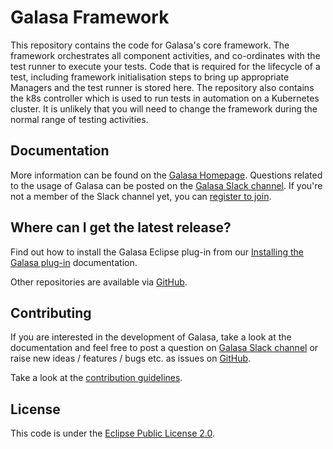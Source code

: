 # Galasa Framework
This repository contains the code for Galasa's core framework. The framework orchestrates all component activities, and co-ordinates with the test runner to execute your tests.
Code that is required for the lifecycle of a test, including framework initialisation steps to bring up appropriate Managers and the test runner is stored here. The repository also contains the k8s controller which is used to run tests in automation on a Kubernetes cluster.
It is unlikely that you will need to change the framework during the normal range of testing activities.

## Documentation

More information can be found on the [Galasa Homepage](https://galasa.dev). Questions related to the usage of Galasa can be posted on the <a href="https://galasa.slack.com" target="_blank"> Galasa Slack channel</a>. If you're not a member of the Slack channel yet, you can <a href="https://join.slack.com/t/galasa/shared_invite/zt-ele2ic8x-VepEO1o13t4Jtb3ZuM4RUA" target="_blank"> register to join</a>.

## Where can I get the latest release?

Find out how to install the Galasa Eclipse plug-in from our [Installing the Galasa plug-in](https://galasa.dev/docs/getting-started/installing) documentation.

Other repositories are available via [GitHub](https://github.com/galasa-dev). 

## Contributing

If you are interested in the development of Galasa, take a look at the documentation and feel free to post a question on [Galasa Slack channel](https://galasa.slack.com) or raise new ideas / features / bugs etc. as issues on [GitHub](https://github.com/galasa-dev/projectmanagement).

Take a look at the [contribution guidelines](https://github.com/galasa-dev/projectmanagement/blob/master/contributing.md).

## License

This code is under the [Eclipse Public License 2.0](https://github.com/galasa-dev/maven/blob/master/LICENSE).
